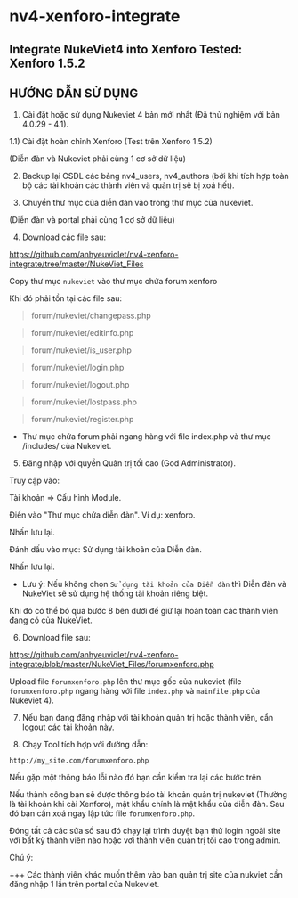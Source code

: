 # nv4-xenforo-integrate
Integrate NukeViet4 into Xenforo
Tested: Xenforo 1.5.2
------------------------------------------------------------

## HƯỚNG DẪN SỬ DỤNG

1) Cài đặt hoặc sử dụng Nukeviet 4 bản mới nhất (Đã thử nghiệm với bản 4.0.29 - 4.1). 


1.1) Cài đặt hoàn chỉnh Xenforo (Test trên Xenforo 1.5.2)


(Diễn đàn và Nukeviet phải cùng 1 cơ sở dữ liệu)


2) Backup lại CSDL các bảng nv4_users, nv4_authors (bởi khi tích hợp toàn bộ các tài khoản các thành viên và quản trị sẽ bị xoá hết).


3) Chuyển thư mục của diễn đàn vào trong thư mục của nukeviet. 


(Diễn đàn và portal phải cùng 1 cơ sở dữ liệu)



4) Download các file sau:

https://github.com/anhyeuviolet/nv4-xenforo-integrate/tree/master/NukeViet_Files

Copy thư mục `nukeviet` vào thư mục chứa forum xenforo

Khi đó phải tồn tại các file sau:

> forum/nukeviet/changepass.php

> forum/nukeviet/editinfo.php

> forum/nukeviet/is_user.php

> forum/nukeviet/login.php

> forum/nukeviet/logout.php

> forum/nukeviet/lostpass.php

> forum/nukeviet/register.php


+ Thư mục chứa forum phải ngang hàng với file index.php và thư mục /includes/ của Nukeviet.


5) Đăng nhập với quyền Quản trị tối cao (God Administrator).


Truy cập vào:


Tài khoản => Cấu hình Module.

Điền vào "Thư mục chứa diễn đàn". Ví dụ: xenforo.

Nhấn lưu lại.


Đánh dấu vào mục: Sử dụng tài khoản của Diễn đàn.


Nhấn lưu lại.


+ Lưu ý: Nếu không chọn `Sử dụng tài khoản của Diễn đàn` thì Diễn đàn và NukeViet sẽ sử dụng hệ thống tài khoản riêng biệt.


Khi đó có thể bỏ qua bước 8 bên dưới để giữ lại hoàn toàn các thành viên đang có của NukeViet.


6) Download file sau:

https://github.com/anhyeuviolet/nv4-xenforo-integrate/blob/master/NukeViet_Files/forumxenforo.php

Upload file `forumxenforo.php` lên thư mục gốc của nukeviet (file `forumxenforo.php` ngang hàng với file `index.php` và `mainfile.php` của Nukeviet 4).

7) Nếu bạn đang đăng nhập với tài khoản quản trị hoặc thành viên, cần logout các tài khoản này.

8) Chạy Tool tích hợp với đường dẫn: 

`http://my_site.com/forumxenforo.php`



Nếu gặp một thông báo lỗi nào đó bạn cần kiểm tra lại các bước trên.

Nếu thành công bạn sẽ được thông báo tài khoản quản trị nukeviet (Thường là tài khoản khi cài Xenforo), mật khẩu chính là mật khẩu của diễn đàn. Sau đó bạn cần xoá ngay lập tức file `forumxenforo.php`.

Đóng tất cả các sửa số sau đó chạy lại trình duyệt bạn thử login ngoài site với bất kỳ thành viên nào hoặc vơi thành viên quản trị tối cao trong admin.

Chú ý:

+++ Các thành viên khác muốn thêm vào ban quản trị site của nukviet cần đăng nhập 1 lần trên portal của Nukeviet.
